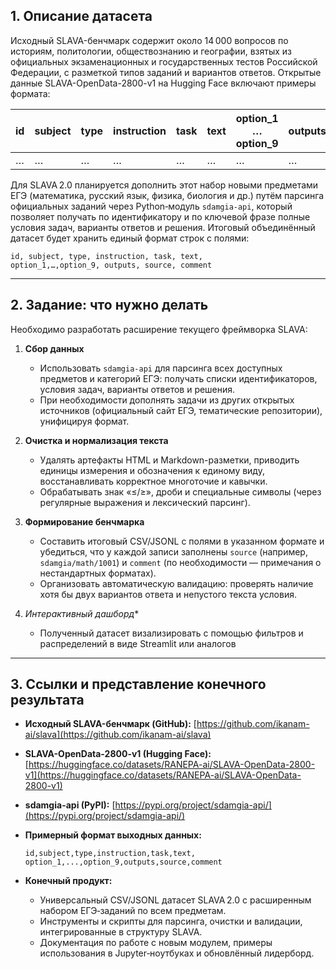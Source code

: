 ## 1. Описание датасета

Исходный SLAVA-бенчмарк содержит около 14 000 вопросов по историям, политологии, обществознанию и географии, взятых из официальных экзаменационных и государственных тестов Российской Федерации, с разметкой типов заданий и вариантов ответов.
Открытые данные SLAVA-OpenData-2800-v1 на Hugging Face включают примеры формата:

| id | subject | type | instruction | task | text | option\_1 … option\_9 | outputs | source | comment |
| -- | ------- | ---- | ----------- | ---- | ---- | --------------------- | ------- | ------ | ------- |
| …  | …       | …    | …           | …    | …    | …                     | …       | …      | …       |

Для SLAVA 2.0 планируется дополнить этот набор новыми предметами ЕГЭ (математика, русский язык, физика, биология и др.) путём парсинга официальных заданий через Python‑модуль `sdamgia-api`, который позволяет получать по идентификатору и по ключевой фразе полные условия задач, варианты ответов и решения.
Итоговый объединённый датасет будет хранить единый формат строк с полями:

```
id, subject, type, instruction, task, text,
option_1,…,option_9, outputs, source, comment
```

---

## 2. Задание: что нужно делать

Необходимо разработать расширение текущего фреймворка SLAVA:

1. **Сбор данных**

   * Использовать `sdamgia-api` для парсинга всех доступных предметов и категорий ЕГЭ: получать списки идентификаторов, условия задач, варианты ответов и решения.
   * При необходимости дополнять задачи из других открытых источников (официальный сайт ЕГЭ, тематические репозитории), унифицируя формат.

2. **Очистка и нормализация текста**

   * Удалять артефакты HTML и Markdown-разметки, приводить единицы измерения и обозначения к единому виду, восстанавливать корректное многоточие и кавычки.
   * Обрабатывать знак «≤/≥», дроби и специальные символы (через регулярные выражения и лексический парсинг).

3. **Формирование бенчмарка**

   * Составить итоговый CSV/JSONL с полями в указанном формате и убедиться, что у каждой записи заполнены `source` (например, `sdamgia/math/1001`) и `comment` (по необходимости — примечания о нестандартных форматах).
   * Организовать автоматическую валидацию: проверять наличие хотя бы двух вариантов ответа и непустого текста условия.

4. *Интерактивный дашборд**

   * Полученный датасет визализировать с помощью фильтров и распределений в виде Streamlit или аналогов

---

## 3. Ссылки и представление конечного результата

* **Исходный SLAVA-бенчмарк (GitHub):** [https://github.com/ikanam-ai/slava](https://github.com/ikanam-ai/slava)

* **SLAVA-OpenData-2800-v1 (Hugging Face):** [https://huggingface.co/datasets/RANEPA-ai/SLAVA-OpenData-2800-v1](https://huggingface.co/datasets/RANEPA-ai/SLAVA-OpenData-2800-v1)

* **sdamgia-api (PyPI):** [https://pypi.org/project/sdamgia-api/](https://pypi.org/project/sdamgia-api/)

* **Примерный формат выходных данных:**

  ```csv
  id,subject,type,instruction,task,text,
  option_1,...,option_9,outputs,source,comment
  ```

* **Конечный продукт:**

  * Универсальный CSV/JSONL датасет SLAVA 2.0 с расширенным набором ЕГЭ‑заданий по всем предметам.
  * Инструменты и скрипты для парсинга, очистки и валидации, интегрированные в структуру SLAVA.
  * Документация по работе с новым модулем, примеры использования в Jupyter‑ноутбуках и обновлённый лидерборд.
